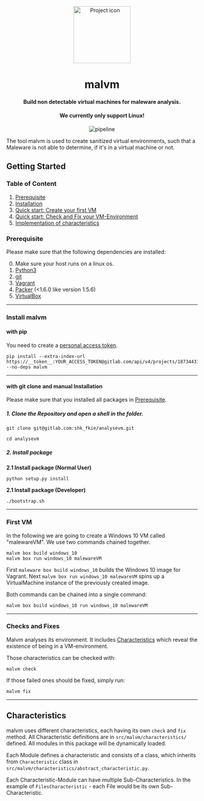 <div align="center">
<img src="https://gitlab.com/uploads/-/system/project/avatar/18734431/computer.png" align="center" width="150" alt="Project icon">
<h1>malvm</h1>
<h4>Build non detectable virtual machines for maleware analysis.</h4>
<h4>We currently only support Linux!</h4>

![pipeline](https://gitlab.com/shk_fkie/analysevm/badges/master/pipeline.svg "Pipeline")
</div>


The tool malvm is used to create sanitized virtual environments, such that a
Maleware is not able to determine, if it's in a virtual machine or not.

## Getting Started
### Table of Content

1. [Prerequisite](#prerequisite)
2. [Installation](#install-malvm)
3. [Quick start: Create your first VM](#first-vm)
4. [Quick start: Check and Fix your VM-Environment](#checks-and-fixes)
5. [Implementation of characteristics](#Characteristics)

### Prerequisite
Please make sure that the following dependencies are installed:

0. Make sure your host runs on a linux os.
1. [Python3](https://www.python.org/downloads/)
2. [git](https://git-scm.com/downloads)
3. [Vagrant](https://www.vagrantup.com/downloads)
4. [Packer](https://learn.hashicorp.com/packer/getting-started/install) (<1.6.0 like version 1.5.6)
5. [VirtualBox](https://www.virtualbox.org/wiki/Downloads) 

---

### Install malvm

#### with pip

You need to create a [personal access token](https://docs.gitlab.com/ee/user/profile/personal_access_tokens.html).

```shell
pip install --extra-index-url https://__token__:YOUR_ACCESS_TOKEN@gitlab.com/api/v4/projects/18734431/packages/pypi/simple --no-deps malvm
```

---

#### with git clone and manual Installation

Please make sure that you installed all packages in [Prerequisite](#prerequisite).

##### **1. Clone the Repository and open a shell in the folder.**
```shell
git clone git@gitlab.com:shk_fkie/analysevm.git
```

```shell
cd analysevm
```

##### **2. Install package**

**2.1 Install package (Normal User)**

```shell
python setup.py install
```

**2.1 Install package (Developer)**

```shell
./bootstrap.sh
```

---

### First VM

In the following we are going to create a Windows 10 VM called "malewareVM".
We use two commands chained together.

```shell
malvm box build windows_10
malvm box run windows_10 malewareVM
```
First `maleware box build windows_10` builds the Windows 10 image for Vagrant.
Next `malvm box run windows_10 malewareVM` spins up a VirtualMachine instance of the previously created image.

Both commands can be chained into a single command:
```shell
malvm box build windows_10 run windows_10 malewareVM
```

---

### Checks and Fixes 

Malvm analyses its environment. It includes [Characteristics](https://gitlab.com/shk_fkie/analysevm/-/wikis/2.-Characteristics) which reveal the existence of being in a VM-environment.

Those characteristics can be checked with:

```shell
malvm check
```

If those failed ones should be fixed, simply run:

```shell
malvm fix
```

---

## Characteristics

malvm uses different characteristics, each having its own `check` and `fix` method.
All Characteristic definitions are in `src/malvm/characteristics/` defined.
All modules in this package will be dynamically loaded.

Each Module defines a characteristic and consists of a class, which inherits from `Characteristic` class in 
`src/malvm/characteristics/abstract_characteristic.py`.

Each Characteristic-Module can have multiple Sub-Characteristics.
In the example of `FilesCharacteristic` - each File would be its own
Sub-Characteristic.